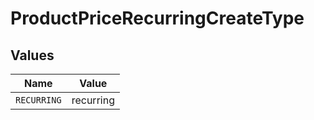 # ProductPriceRecurringCreateType


## Values

| Name        | Value       |
| ----------- | ----------- |
| `RECURRING` | recurring   |